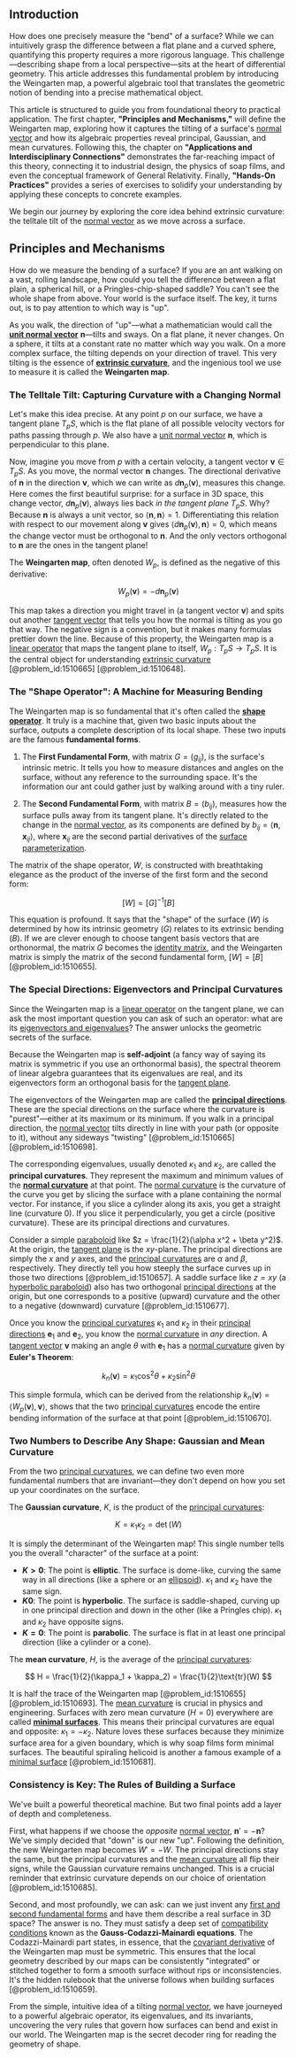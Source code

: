 ## Introduction
How does one precisely measure the "bend" of a surface? While we can intuitively grasp the difference between a flat plane and a curved sphere, quantifying this property requires a more rigorous language. This challenge—describing shape from a local perspective—sits at the heart of differential geometry. This article addresses this fundamental problem by introducing the Weingarten map, a powerful algebraic tool that translates the geometric notion of bending into a precise mathematical object.

This article is structured to guide you from foundational theory to practical application. The first chapter, **"Principles and Mechanisms,"** will define the Weingarten map, exploring how it captures the tilting of a surface's [normal vector](@article_id:263691) and how its algebraic properties reveal principal, Gaussian, and mean curvatures. Following this, the chapter on **"Applications and Interdisciplinary Connections"** demonstrates the far-reaching impact of this theory, connecting it to industrial design, the physics of soap films, and even the conceptual framework of General Relativity. Finally, **"Hands-On Practices"** provides a series of exercises to solidify your understanding by applying these concepts to concrete examples.

We begin our journey by exploring the core idea behind extrinsic curvature: the telltale tilt of the [normal vector](@article_id:263691) as we move across a surface.

## Principles and Mechanisms

How do we measure the bending of a surface? If you are an ant walking on a vast, rolling landscape, how could you tell the difference between a flat plain, a spherical hill, or a Pringles-chip-shaped saddle? You can't see the whole shape from above. Your world is the surface itself. The key, it turns out, is to pay attention to which way is "up".

As you walk, the direction of "up"—what a mathematician would call the **[unit normal vector](@article_id:178357)** $\mathbf{n}$—tilts and sways. On a flat plane, it never changes. On a sphere, it tilts at a constant rate no matter which way you walk. On a more complex surface, the tilting depends on your direction of travel. This very tilting is the essence of **[extrinsic curvature](@article_id:159911)**, and the ingenious tool we use to measure it is called the **Weingarten map**.

### The Telltale Tilt: Capturing Curvature with a Changing Normal

Let's make this idea precise. At any point $p$ on our surface, we have a tangent plane $T_pS$, which is the flat plane of all possible velocity vectors for paths passing through $p$. We also have a [unit normal vector](@article_id:178357) $\mathbf{n}$, which is perpendicular to this plane.

Now, imagine you move from $p$ with a certain velocity, a tangent vector $\mathbf{v} \in T_pS$. As you move, the normal vector $\mathbf{n}$ changes. The directional derivative of $\mathbf{n}$ in the direction $\mathbf{v}$, which we can write as $d\mathbf{n}_p(\mathbf{v})$, measures this change. Here comes the first beautiful surprise: for a surface in 3D space, this change vector, $d\mathbf{n}_p(\mathbf{v})$, always lies back *in the tangent plane* $T_pS$. Why? Because $\mathbf{n}$ is always a unit vector, so $\langle \mathbf{n}, \mathbf{n} \rangle = 1$. Differentiating this relation with respect to our movement along $\mathbf{v}$ gives $\langle d\mathbf{n}_p(\mathbf{v}), \mathbf{n} \rangle = 0$, which means the change vector must be orthogonal to $\mathbf{n}$. And the only vectors orthogonal to $\mathbf{n}$ are the ones in the tangent plane!

The **Weingarten map**, often denoted $W_p$, is defined as the negative of this derivative:

$$
W_p(\mathbf{v}) = -d\mathbf{n}_p(\mathbf{v})
$$

This map takes a direction you might travel in (a tangent vector $\mathbf{v}$) and spits out another [tangent vector](@article_id:264342) that tells you how the normal is tilting as you go that way. The negative sign is a convention, but it makes many formulas prettier down the line. Because of this property, the Weingarten map is a [linear operator](@article_id:136026) that maps the tangent plane to itself, $W_p: T_pS \to T_pS$. It is the central object for understanding [extrinsic curvature](@article_id:159911) [@problem_id:1510665] [@problem_id:1510648].

### The "Shape Operator": A Machine for Measuring Bending

The Weingarten map is so fundamental that it's often called the **[shape operator](@article_id:264209)**. It truly is a machine that, given two basic inputs about the surface, outputs a complete description of its local shape. These two inputs are the famous **fundamental forms**.

1.  The **First Fundamental Form**, with matrix $G = (g_{ij})$, is the surface's intrinsic metric. It tells you how to measure distances and angles on the surface, without any reference to the surrounding space. It's the information our ant could gather just by walking around with a tiny ruler.

2.  The **Second Fundamental Form**, with matrix $B = (b_{ij})$, measures how the surface pulls away from its tangent plane. It's directly related to the change in the [normal vector](@article_id:263691), as its components are defined by $b_{ij} = \langle \mathbf{n}, \mathbf{x}_{ij} \rangle$, where $\mathbf{x}_{ij}$ are the second partial derivatives of the [surface parameterization](@article_id:269300).

The matrix of the shape operator, $W$, is constructed with breathtaking elegance as the product of the inverse of the first form and the second form:

$$
[W] = [G]^{-1} [B]
$$

This equation is profound. It says that the "shape" of the surface ($W$) is determined by how its intrinsic geometry ($G$) relates to its extrinsic bending ($B$). If we are clever enough to choose tangent basis vectors that are orthonormal, the matrix $G$ becomes the [identity matrix](@article_id:156230), and the Weingarten matrix is simply the matrix of the second fundamental form, $[W] = [B]$ [@problem_id:1510655].

### The Special Directions: Eigenvectors and Principal Curvatures

Since the Weingarten map is a [linear operator](@article_id:136026) on the tangent plane, we can ask the most important question you can ask of such an operator: what are its [eigenvectors and eigenvalues](@article_id:138128)? The answer unlocks the geometric secrets of the surface.

Because the Weingarten map is **self-adjoint** (a fancy way of saying its matrix is symmetric if you use an orthonormal basis), the spectral theorem of linear algebra guarantees that its eigenvalues are real, and its eigenvectors form an orthogonal basis for the [tangent plane](@article_id:136420).

The eigenvectors of the Weingarten map are called the **[principal directions](@article_id:275693)**. These are the special directions on the surface where the curvature is "purest"—either at its maximum or its minimum. If you walk in a principal direction, the [normal vector](@article_id:263691) tilts directly in line with your path (or opposite to it), without any sideways "twisting" [@problem_id:1510665] [@problem_id:1510698].

The corresponding eigenvalues, usually denoted $\kappa_1$ and $\kappa_2$, are called the **principal curvatures**. They represent the maximum and minimum values of the **[normal curvature](@article_id:270472)** at that point. The [normal curvature](@article_id:270472) is the curvature of the curve you get by slicing the surface with a plane containing the normal vector. For instance, if you slice a cylinder along its axis, you get a straight line (curvature 0). If you slice it perpendicularly, you get a circle (positive curvature). These are its principal directions and curvatures.

Consider a simple [paraboloid](@article_id:264219) like $z = \frac{1}{2}(\alpha x^2 + \beta y^2)$. At the origin, the [tangent plane](@article_id:136420) is the $xy$-plane. The principal directions are simply the $x$ and $y$ axes, and the [principal curvatures](@article_id:270104) are $\alpha$ and $\beta$, respectively. They directly tell you how steeply the surface curves up in those two directions [@problem_id:1510657]. A saddle surface like $z=xy$ (a [hyperbolic paraboloid](@article_id:275259)) also has two orthogonal [principal directions](@article_id:275693) at the origin, but one corresponds to a positive (upward) curvature and the other to a negative (downward) curvature [@problem_id:1510677].

Once you know the [principal curvatures](@article_id:270104) $\kappa_1$ and $\kappa_2$ in their [principal directions](@article_id:275693) $\mathbf{e}_1$ and $\mathbf{e}_2$, you know the [normal curvature](@article_id:270472) in *any* direction. A [tangent vector](@article_id:264342) $\mathbf{v}$ making an angle $\theta$ with $\mathbf{e}_1$ has a [normal curvature](@article_id:270472) given by **Euler's Theorem**:

$$
k_n(\mathbf{v}) = \kappa_1 \cos^2\theta + \kappa_2 \sin^2\theta
$$

This simple formula, which can be derived from the relationship $k_n(\mathbf{v}) = \langle W_p(\mathbf{v}), \mathbf{v} \rangle$, shows that the two [principal curvatures](@article_id:270104) encode the entire bending information of the surface at that point [@problem_id:1510670].

### Two Numbers to Describe Any Shape: Gaussian and Mean Curvature

From the two [principal curvatures](@article_id:270104), we can define two even more fundamental numbers that are invariant—they don't depend on how you set up your coordinates on the surface.

The **Gaussian curvature**, $K$, is the product of the [principal curvatures](@article_id:270104):

$$
K = \kappa_1 \kappa_2 = \det(W)
$$

It is simply the determinant of the Weingarten map! This single number tells you the overall "character" of the surface at a point:
- **$K > 0$**: The point is **elliptic**. The surface is dome-like, curving the same way in all directions (like a sphere or an [ellipsoid](@article_id:165317)). $\kappa_1$ and $\kappa_2$ have the same sign.
- **$K  0$**: The point is **hyperbolic**. The surface is saddle-shaped, curving up in one principal direction and down in the other (like a Pringles chip). $\kappa_1$ and $\kappa_2$ have opposite signs.
- **$K = 0$**: The point is **parabolic**. The surface is flat in at least one principal direction (like a cylinder or a cone).

The **mean curvature**, $H$, is the average of the [principal curvatures](@article_id:270104):

$$
H = \frac{1}{2}(\kappa_1 + \kappa_2) = \frac{1}{2}\text{tr}(W)
$$

It is half the trace of the Weingarten map [@problem_id:1510655] [@problem_id:1510693]. The [mean curvature](@article_id:161653) is crucial in physics and engineering. Surfaces with zero mean curvature ($H=0$) everywhere are called **[minimal surfaces](@article_id:157238)**. This means their principal curvatures are equal and opposite: $\kappa_1 = -\kappa_2$. Nature loves these surfaces because they minimize surface area for a given boundary, which is why soap films form minimal surfaces. The beautiful spiraling helicoid is another a famous example of a [minimal surface](@article_id:266823) [@problem_id:1510681].

### Consistency is Key: The Rules of Building a Surface

We've built a powerful theoretical machine. But two final points add a layer of depth and completeness.

First, what happens if we choose the *opposite* [normal vector](@article_id:263691), $\mathbf{n}' = -\mathbf{n}$? We've simply decided that "down" is our new "up". Following the definition, the new Weingarten map becomes $W' = -W$. The principal directions stay the same, but the principal curvatures and the [mean curvature](@article_id:161653) all flip their signs, while the Gaussian curvature remains unchanged. This is a crucial reminder that extrinsic curvature depends on our choice of orientation [@problem_id:1510685].

Second, and most profoundly, we can ask: can we just invent any [first and second fundamental forms](@article_id:191618) and have them describe a real surface in 3D space? The answer is no. They must satisfy a deep set of [compatibility conditions](@article_id:200609) known as the **Gauss-Codazzi-Mainardi equations**. The Codazzi-Mainardi part states, in essence, that the [covariant derivative](@article_id:151982) of the Weingarten map must be symmetric. This ensures that the local geometry described by our maps can be consistently "integrated" or stitched together to form a smooth surface without rips or inconsistencies. It's the hidden rulebook that the universe follows when building surfaces [@problem_id:1510659].

From the simple, intuitive idea of a tilting [normal vector](@article_id:263691), we have journeyed to a powerful algebraic operator, its eigenvalues, and its invariants, uncovering the very rules that govern how surfaces can bend and exist in our world. The Weingarten map is the secret decoder ring for reading the geometry of shape.